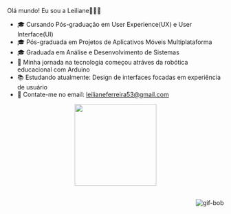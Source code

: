 Olá mundo! Eu sou a Leiliane👋🏻🤓

- 🎓 Cursando Pós-graduação em User Experience(UX) e User Interface(UI)
- 🎓 Pós-graduada em Projetos de Aplicativos Móveis Multiplataforma
- 🎓 Graduada em Análise e Desenvolvimento de Sistemas
- 🤖 Minha jornada na tecnologia começou atráves da robótica educacional com Arduino
- 📚 Estudando atualmente: Design de interfaces focadas em experiência de usuário
- 📩 Contate-me no email: leilianeferreira53@gmail.com

<div align="center">
  <a href="https://github.com/LeiliFerreira"> 
  <img height="190em" src="https://github-readme-stats.vercel.app/api/top-langs/?username=LeiliFerreira&layout=compact&langs_count=7&theme=jolly"/>
</div>
  
<div style="display: inline_block"><br>
 
  <a href="https://imgbb.com/"><img src="https://i.ibb.co/ctzCftY/gif-bob.gif" alt="gif-bob" border="0" img align="right" ></a>
</div> 

##
